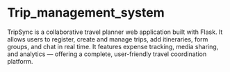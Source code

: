 # Trip_management_system
TripSync is a collaborative travel planner web application built with Flask. It allows users to register, create and manage trips, add itineraries, form groups, and chat in real time. It features expense tracking, media sharing, and analytics — offering a complete, user-friendly travel coordination platform.

